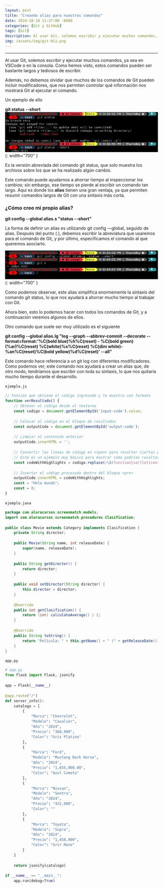 ```yaml
---
layout: post
title: "Creando alias para nuestros comandos"
date: 2024-10-18 11:37:00 -0600
categories: [Git y GitHub]
tags: [Git]
description: Al usar Git, solemos escribir y ejecutar muchos comandos, ya sea en VSCode o en la consola.....
img: /assets/img/git-011.png
---
```


---

Al usar Git, solemos escribir y ejecutar muchos comandos, ya sea en VSCode o en la consola. Como hemos visto, estos comandos pueden ser bastante largos y tediosos de escribir.

Además, no debemos olvidar que muchos de los comandos de Git pueden incluir modificadores, que nos permiten controlar qué información nos mostrará Git al ejecutar el comando.

Un ejemplo de ello

**git status --short**
![alt text](/assets/img/git-011-1.png){: width="700" }

Es la versión abreviada del comando git status, que solo muestra los archivos sobre los que se ha realizado algún cambio.

Este comando puede ayudarnos a ahorrar tiempo al inspeccionar los cambios; sin embargo, ese tiempo se pierde al escribir un comando tan largo. Aquí es donde los **alias** tienen una gran ventaja, ya que permiten resumir comandos largos de Git con una sintaxis más corta.

### ¿Cómo creo mi propio alias?
**git config --global alias.s "status --short"**

La forma de definir un alias es utilizando git config —global, seguido de alias. Después del punto (.), debemos escribir la abreviatura que usaremos para el comando de Git, y por último, especificamos el comando al que queremos asociarlo.

![alt text](/assets/img/git-011-2.png){: width="700" }

Como podemos observar, este alias simplifica enormemente la sintaxis del comando git status, lo que nos ayudará a ahorrar mucho tiempo al trabajar con Git.

Ahora bien, esto lo podemos hacer con todos los comandos de Git, y a continuación veremos algunos de ellos.

Otro comando que suele ser muy utilizado es el siguiente

**git config --global alias.lg "log --graph --abbrev-commit --decorate --format=format:'%C(bold blue)%h%C(reset) - %C(bold green)(%ar)%C(reset) %C(white)%s%C(reset) %C(dim white)- %an%C(reset)%C(bold yellow)%d%C(reset)' --all"**

Este comando hace referencia a un git log con diferentes modificadores. Como podemos ver, este comando nos ayudará a crear un alias que, de otro modo, tendríamos que escribir con toda su sintaxis, lo que nos quitaría mucho tiempo durante el desarrollo.  

`ejemplo.js`
```js
// Función que obtiene el código ingresado y lo muestra con formato
function verResultado() {
    // Obtener el código desde el textarea
    const codigo = document.getElementById('input-code').value;

    // Colocar el código en el bloque de resultados
    const outputCode = document.getElementById('output-code');

    // Limpiar el contenido anterior
    outputCode.innerHTML = '';

    // Convertir las líneas de código en <span> para resaltar ciertas partes
    // Este es un ejemplo muy básico para mostrar cómo podrías resaltar palabras clave
    const codeWithHighlights = codigo.replace(/\b(function|var|let|const)\b/g, '<span class="highlight">$1</span>');

    // Insertar el código procesado dentro del bloque <pre>
    outputCode.innerHTML = codeWithHighlights;
    const = "Hola mundo";
    const = 8;
}
```

`ejemplo.java`
```java
package com.aluracursos.screenmatch.models;
import com.aluracursos.screenmatch.procedures.Clasification;

public class Movie extends Category implements Clasification {
    private String director;

    public Movie(String name, int releaseDate) {
        super(name, releaseDate);
    }

    public String getDirector() {
        return director;
    }

    public void setDirector(String director) {
        this.director = director;
    }

    @Override
    public int getClasification() {
        return (int) calculateAverage() / 2;
    }

    @Override
    public String toString() {
        return "Película: " + this.getName() + " (" + getReleaseDate() + ")";
    }
}
```

`app.py`
``` python
# app.py
from flask import Flask, jsonify

app = Flask(__name__)

@app.route("/")
def server_info():
    catalogo = [
        {
            "Marca": "Chevrolet",
            "Modelo": "Cavalier",
            "Año": "2024",
            "Precio": "368,900",
            "Color": "Gris Platino"
        },
        {
            "Marca": "Ford",
            "Modelo": "Mustang Dark Horse",
            "Año": "2024",
            "Precio": "1,655,000.00",
            "Color": "Azul Cometa"
        },
        {
            "Marca": "Nissan",
            "Modelo": "Sentra",
            "Año": "2024",
            "Precio": "431,900",
            "Color": ""
        },
        {
            "Marca": "Toyota",
            "Modelo": "Supra",
            "Año": "2024",
            "Precio": "1,458,900",
            "Color": "Grir Mate"
        }
    ]

    return jsonify(catalogo)

if __name__ == "__main__":
    app.run(debug=True)

```
